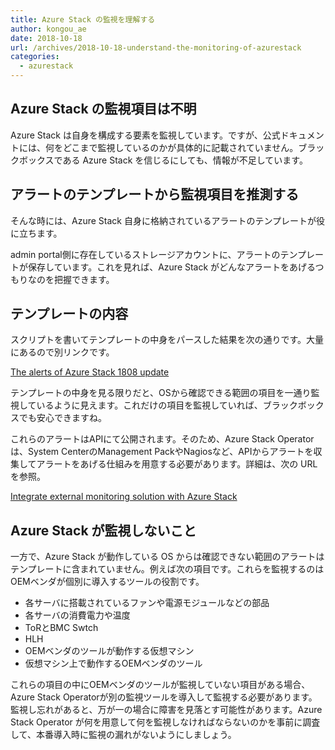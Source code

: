 ```yaml
---
title: Azure Stack の監視を理解する
author: kongou_ae
date: 2018-10-18
url: /archives/2018-10-18-understand-the-monitoring-of-azurestack
categories:
  - azurestack
---
```


## Azure Stack の監視項目は不明

Azure Stack は自身を構成する要素を監視しています。ですが、公式ドキュメントには、何をどこまで監視しているのかが具体的に記載されていません。ブラックボックスである Azure Stack を信じるにしても、情報が不足しています。


## アラートのテンプレートから監視項目を推測する

そんな時には、Azure Stack 自身に格納されているアラートのテンプレートが役に立ちます。

admin portal側に存在しているストレージアカウントに、アラートのテンプレートが保存しています。これを見れば、Azure Stack がどんなアラートをあげるつもりなのを把握できます。

## テンプレートの内容

スクリプトを書いてテンプレートの中身をパースした結果を次の通りです。大量にあるので別リンクです。

[The alerts of Azure Stack 1808 update](https://gist.github.com/kongou-ae/5a16e31965ce71761ca2dda0a7565b25)

テンプレートの中身を見る限りだと、OSから確認できる範囲の項目を一通り監視しているように見えます。これだけの項目を監視していれば、ブラックボックスでも安心できますね。

これらのアラートはAPIにて公開されます。そのため、Azure Stack Operator は、System CenterのManagement PackやNagiosなど、APIからアラートを収集してアラートをあげる仕組みを用意する必要があります。詳細は、次の URL を参照。

[Integrate external monitoring solution with Azure Stack](https://docs.microsoft.com/en-us/azure/azure-stack/azure-stack-integrate-monitor)

## Azure Stack が監視しないこと

一方で、Azure Stack が動作している OS からは確認できない範囲のアラートはテンプレートに含まれていません。例えば次の項目です。これらを監視するのはOEMベンダが個別に導入するツールの役割です。

- 各サーバに搭載されているファンや電源モジュールなどの部品
- 各サーバの消費電力や温度
- ToRとBMC Swtch
- HLH
- OEMベンダのツールが動作する仮想マシン
- 仮想マシン上で動作するOEMベンダのツール

これらの項目の中にOEMベンダのツールが監視していない項目がある場合、Azure Stack Operatorが別の監視ツールを導入して監視する必要があります。監視し忘れがあると、万が一の場合に障害を見落とす可能性があります。Azure Stack Operator が何を用意して何を監視しなければならないのかを事前に調査して、本番導入時に監視の漏れがないようにしましょう。